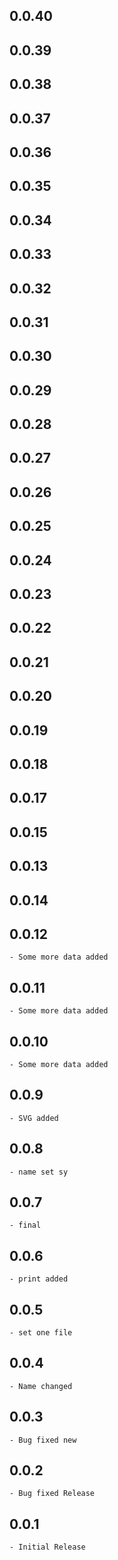   
## 0.0.40
## 0.0.39

## 0.0.38

## 0.0.37

## 0.0.36

## 0.0.35

## 0.0.34

## 0.0.33

## 0.0.32

## 0.0.31

## 0.0.30

## 0.0.29

## 0.0.28

## 0.0.27

## 0.0.26

## 0.0.25

## 0.0.24

## 0.0.23

## 0.0.22

## 0.0.21

## 0.0.20

## 0.0.19

## 0.0.18

## 0.0.17

## 0.0.15

## 0.0.13

## 0.0.14

## 0.0.12

    - Some more data added 

## 0.0.11

    - Some more data added 

## 0.0.10

    - Some more data added 

## 0.0.9

    - SVG added 

## 0.0.8

    - name set sy 

## 0.0.7

    - final 

## 0.0.6

    - print added

## 0.0.5

    - set one file

## 0.0.4

    - Name changed

## 0.0.3

    - Bug fixed new

## 0.0.2

    - Bug fixed Release

## 0.0.1

    - Initial Release
